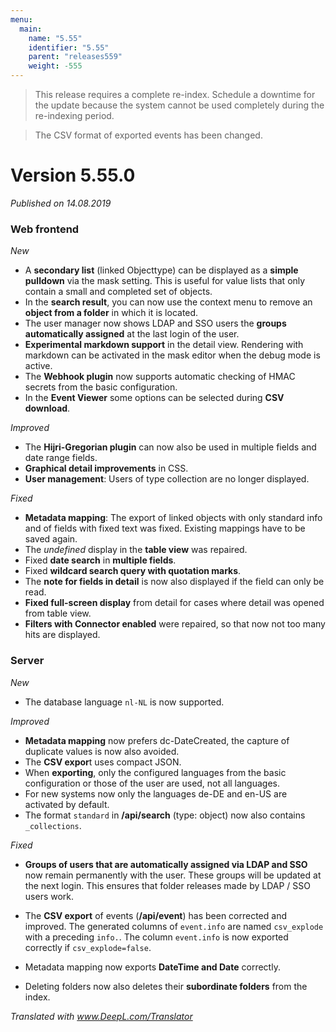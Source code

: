 ```yaml
---
menu:
  main:
    name: "5.55"
    identifier: "5.55"
    parent: "releases559"
    weight: -555
---
```


> This release requires a complete re-index. Schedule a downtime for the update because the system cannot be used completely during the re-indexing period.

> The CSV format of exported events has been changed.

# Version 5.55.0

*Published on 14.08.2019*

### Web frontend

*New*

- A **secondary list** (linked Objecttype) can be displayed as a **simple pulldown** via the mask setting. This is useful for value lists that only contain a small and completed set of objects.
- In the **search result**, you can now use the context menu to remove an **object from a folder** in which it is located.
- The user manager now shows LDAP and SSO users the **groups automatically assigned** at the last login of the user.
- **Experimental markdown support** in the detail view. Rendering with markdown can be activated in the mask editor when the debug mode is active.
- The **Webhook plugin** now supports automatic checking of HMAC secrets from the basic configuration.
- In the **Event Viewer** some options can be selected during **CSV download**.

*Improved*

- The **Hijri-Gregorian plugin** can now also be used in multiple fields and date range fields.
- **Graphical detail improvements** in CSS.
- **User management**: Users of type collection are no longer displayed.

*Fixed*

- **Metadata mapping**: The export of linked objects with only standard info and of fields with fixed text was fixed. Existing mappings have to be saved again.
- The *undefined* display in the **table view** was repaired.
- Fixed **date search** in **multiple fields**.
- Fixed **wildcard search query with quotation marks**.
- The **note for fields in detail** is now also displayed if the field can only be read.
- **Fixed full-screen display** from detail for cases where detail was opened from table view.
- **Filters with Connector enabled** were repaired, so that now not too many hits are displayed.

### Server

*New*

- The database language `nl-NL` is now supported.

*Improved*

- **Metadata mapping** now prefers dc-DateCreated, the capture of duplicate values is now also avoided.
- The **CSV expor**t uses compact JSON.
- When **exporting**, only the configured languages from the basic configuration or those of the user are used, not all languages. 
- For new systems now only the languages de-DE and en-US are activated by default. 
- The format `standard` in **/api/search** (type: object) now also contains `_collections`.

*Fixed*

- **Groups of users that are automatically assigned via LDAP and SSO** now remain permanently with the user. These groups will be updated at the next login. This ensures that folder releases made by LDAP / SSO users work.
- The **CSV export** of events (**/api/event**) has been corrected and improved. The generated columns of `event.info` are named `csv_explode` with a preceding `info.`. The column `event.info` is now exported correctly if `csv_explode=false`.

- Metadata mapping now exports **DateTime and Date** correctly.
- Deleting folders now also deletes their **subordinate folders** from the index.

*Translated with www.DeepL.com/Translator*